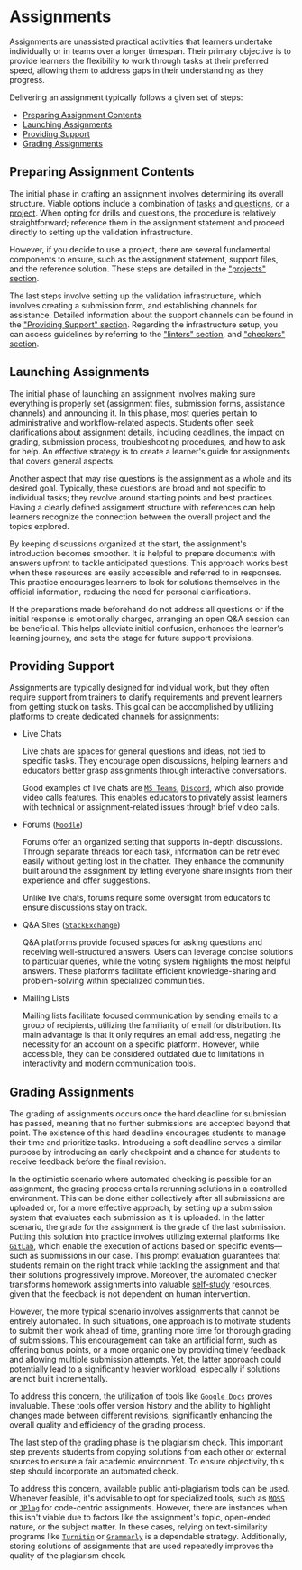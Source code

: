 # Assignments

Assignments are unassisted practical activities that learners undertake individually or in teams over a longer timespan.
Their primary objective is to provide learners the flexibility to work through tasks at their preferred speed, allowing them to address gaps in their understanding as they progress.

Delivering an assignment typically follows a given set of steps:

- [Preparing Assignment Contents](#preparing-assignment-contents)
- [Launching Assignments](#launching-assignments)
- [Providing Support](#providing-support)
- [Grading Assignments](#grading-assignments)

## Preparing Assignment Contents

The initial phase in crafting an assignment involves determining its overall structure.
Viable options include a combination of [tasks](../../../develop-organize/drills/reading/tasks.md) and [questions](../../../develop-organize/drills/reading/questions.md), or a [project](../../../develop-organize/projects/reading/read.md).
When opting for drills and questions, the procedure is relatively straightforward;
reference them in the assignment statement and proceed directly to setting up the validation infrastructure.

However, if you decide to use a project, there are several fundamental components to ensure, such as the assignment statement, support files, and the reference solution.
These steps are detailed in the ["projects" section](../../../develop-organize/projects/reading/read.md).

The last steps involve setting up the validation infrastructure, which involves creating a submission form, and establishing channels for assistance.
Detailed information about the support channels can be found in the ["Providing Support" section](#providing-support).
Regarding the infrastructure setup, you can access guidelines by referring to the ["linters" section](../../../infrastructure/linters/reading/read.md), and ["checkers" section](../../../infrastructure/checkers/reading/read.md).

## Launching Assignments

The initial phase of launching an assignment involves making sure everything is properly set (assignment files, submission forms, assistance channels) and announcing it.
In this phase, most queries pertain to administrative and workflow-related aspects.
Students often seek clarifications about assignment details, including deadlines, the impact on grading, submission process, troubleshooting procedures, and how to ask for help.
An effective strategy is to create a learner's guide for assignments that covers general aspects.

Another aspect that may rise questions is the assignment as a whole and its desired goal.
Typically, these questions are broad and not specific to individual tasks;
they revolve around starting points and best practices.
Having a clearly defined assignment structure with references can help learners recognize the connection between the overall project and the topics explored.

By keeping discussions organized at the start, the assignment's introduction becomes smoother.
It is helpful to prepare documents with answers upfront to tackle anticipated questions.
This approach works best when these resources are easily accessible and referred to in responses.
This practice encourages learners to look for solutions themselves in the official information, reducing the need for personal clarifications.

If the preparations made beforehand do not address all questions or if the initial response is emotionally charged, arranging an open Q&A session can be beneficial.
This helps alleviate initial confusion, enhances the learner's learning journey, and sets the stage for future support provisions.

## Providing Support

Assignments are typically designed for individual work, but they often require support from trainers to clarify requirements and prevent learners from getting stuck on tasks.
This goal can be accomplished by utilizing platforms to create dedicated channels for assignments:

- Live Chats

  Live chats are spaces for general questions and ideas, not tied to specific tasks.
  They encourage open discussions, helping learners and educators better grasp assignments through interactive conversations.

  Good examples of live chats are [`MS Teams`](https://www.microsoft.com/microsoft-teams/), [`Discord`](https://discord.com/), which also provide video calls features.
  This enables educators to privately assist learners with technical or assignment-related issues through brief video calls.

- Forums ([`Moodle`](https://moodle.org/))

  Forums offer an organized setting that supports in-depth discussions.
  Through separate threads for each task, information can be retrieved easily without getting lost in the chatter.
  They enhance the community built around the assignment by letting everyone share insights from their experience and offer suggestions.

  Unlike live chats, forums require some oversight from educators to ensure discussions stay on track.

- Q&A Sites ([`StackExchange`](https://stackexchange.com/))

  Q&A platforms provide focused spaces for asking questions and receiving well-structured answers.
  Users can leverage concise solutions to particular queries, while the voting system highlights the most helpful answers.
  These platforms facilitate efficient knowledge-sharing and problem-solving within specialized communities.

- Mailing Lists

  Mailing lists facilitate focused communication by sending emails to a group of recipients, utilizing the familiarity of email for distribution.
  Its main advantage is that it only requires an email address, negating the necessity for an account on a specific platform.
  However, while accessible, they can be considered outdated due to limitations in interactivity and modern communication tools.

## Grading Assignments

The grading of assignments occurs once the hard deadline for submission has passed, meaning that no further submissions are accepted beyond that point.
The existence of this hard deadline encourages students to manage their time and prioritize tasks.
Introducing a soft deadline serves a similar purpose by introducing an early checkpoint and a chance for students to receive feedback before the final revision.

In the optimistic scenario where automated checking is possible for an assignment, the grading process entails rerunning solutions in a controlled environment.
This can be done either collectively after all submissions are uploaded or, for a more effective approach, by setting up a submission system that evaluates each submission as it is uploaded.
In the latter scenario, the grade for the assignment is the grade of the last submission.
Putting this solution into practice involves utilizing external platforms like [`GitLab`](https://gitlab.com/), which enable the execution of actions based on specific events—such as submissions in our case.
This prompt evaluation guarantees that students remain on the right track while tackling the assignment and that their solutions progressively improve.
Moreover, the automated checker transforms homework assignments into valuable [self-study](../../self-study/reading/read.md) resources, given that the feedback is not dependent on human intervention.

However, the more typical scenario involves assignments that cannot be entirely automated.
In such situations, one approach is to motivate students to submit their work ahead of time, granting more time for thorough grading of submissions.
This encouragement can take an artificial form, such as offering bonus points, or a more organic one by providing timely feedback and allowing multiple submission attempts.
Yet, the latter approach could potentially lead to a significantly heavier workload, especially if solutions are not built incrementally.

To address this concern, the utilization of tools like [`Google Docs`](https://www.google.com/docs/about/) proves invaluable.
These tools offer version history and the ability to highlight changes made between different revisions, significantly enhancing the overall quality and efficiency of the grading process.

The last step of the grading phase is the plagiarism check.
This important step prevents students from copying solutions from each other or external sources to ensure a fair academic environment.
To ensure objectivity, this step should incorporate an automated check.

To address this concern, available public anti-plagiarism tools can be used.
Whenever feasible, it's advisable to opt for specialized tools, such as [`MOSS`](https://theory.stanford.edu/~aiken/moss/) or [`JPlag`](https://github.com/jplag/JPlag) for code-centric assignments.
However, there are instances when this isn't viable due to factors like the assignment's topic, open-ended nature, or the subject matter.
In these cases, relying on text-similarity programs like [`Turnitin`](https://www.turnitin.com/) or [`Grammarly`](https://app.grammarly.com/) is a dependable strategy.
Additionally, storing solutions of assignments that are used repeatedly improves the quality of the plagiarism check.

